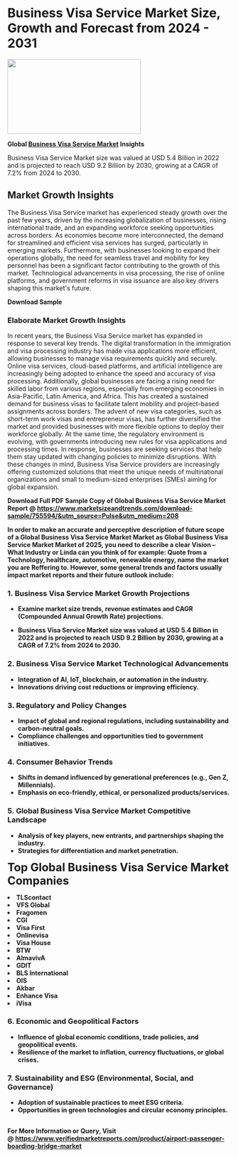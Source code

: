 <H1>Business Visa Service Market Size, Growth and Forecast from 2024 - 2031</H1><img class="aligncenter size-medium wp-image-584254" src="https://thirdeyenews.in/wp-content/uploads/2024/09/Global-Market-Research-300x168.jpeg" alt="" width="300" height="168" /><p><strong>Global&nbsp;<a href="https://www.marketsizeandtrends.com/download-sample/755594/&amp;utm_source=Pulse&amp;utm_medium=208">Business Visa Service Market</a> Insights</strong></p><p>Business Visa Service Market size was valued at USD 5.4 Billion in 2022 and is projected to reach USD 9.2 Billion by 2030, growing at a CAGR of 7.2% from 2024 to 2030.</p><p><h2>Market Growth Insights</h2> <p>The Business Visa Service market has experienced steady growth over the past few years, driven by the increasing globalization of businesses, rising international trade, and an expanding workforce seeking opportunities across borders. As economies become more interconnected, the demand for streamlined and efficient visa services has surged, particularly in emerging markets. Furthermore, with businesses looking to expand their operations globally, the need for seamless travel and mobility for key personnel has been a significant factor contributing to the growth of this market. Technological advancements in visa processing, the rise of online platforms, and government reforms in visa issuance are also key drivers shaping this market's future.</p> <p><strong>Download Sample</strong></p> <h3>Elaborate Market Growth Insights</h3> <p>In recent years, the Business Visa Service market has expanded in response to several key trends. The digital transformation in the immigration and visa processing industry has made visa applications more efficient, allowing businesses to manage visa requirements quickly and securely. Online visa services, cloud-based platforms, and artificial intelligence are increasingly being adopted to enhance the speed and accuracy of visa processing. Additionally, global businesses are facing a rising need for skilled labor from various regions, especially from emerging economies in Asia-Pacific, Latin America, and Africa. This has created a sustained demand for business visas to facilitate talent mobility and project-based assignments across borders. The advent of new visa categories, such as short-term work visas and entrepreneur visas, has further diversified the market and provided businesses with more flexible options to deploy their workforce globally. At the same time, the regulatory environment is evolving, with governments introducing new rules for visa applications and processing times. In response, businesses are seeking services that help them stay updated with changing policies to minimize disruptions. With these changes in mind, Business Visa Service providers are increasingly offering customized solutions that meet the unique needs of multinational organizations and small to medium-sized enterprises (SMEs) aiming for global expansion.</p> <p><strong></p><p><span class=""><strong>Download Full PDF Sample Copy of Global Business Visa Service Market Report</strong> @ <a href="https://www.marketsizeandtrends.com/download-sample/755594/&amp;utm_source=Pulse&amp;utm_medium=208" target="_blank">https://www.marketsizeandtrends.com/download-sample/755594/&amp;utm_source=Pulse&amp;utm_medium=208</a></span></p><p>In order to make an accurate and perceptive description of future scope of a Global&nbsp;Business Visa Service Market Market as Global&nbsp;Business Visa Service Market Market of 2025, you need to describe a clear Vision &ndash; What Industry or Linda can you think of for example: Quote from a Technology, healthcare, automotive, renewable energy, name the market you are Reffering to. However, some general trends and factors usually impact market reports and their future outlook include:</p><h3>1.&nbsp;<strong>Business Visa Service Market Growth Projections</strong></h3><ul><li>Examine market size trends, revenue estimates and CAGR (Compounded Annual Growth Rate) projections.</li><li><p>Business Visa Service Market size was valued at USD 5.4 Billion in 2022 and is projected to reach USD 9.2 Billion by 2030, growing at a CAGR of 7.2% from 2024 to 2030.</p></li></ul><h3>2.&nbsp;<strong>Business Visa Service Market Technological Advancements</strong></h3><ul><li>Integration of AI, IoT, blockchain, or automation in the industry.</li><li>Innovations driving cost reductions or improving efficiency.</li></ul><h3>3.&nbsp;<strong>Regulatory and Policy Changes</strong></h3><ul><li>Impact of global and regional regulations, including sustainability and carbon-neutral goals.</li><li>Compliance challenges and opportunities tied to government initiatives.</li></ul><h3>4.&nbsp;<strong>Consumer Behavior Trends</strong></h3><ul><li>Shifts in demand influenced by generational preferences (e.g., Gen Z, Millennials).</li><li>Emphasis on eco-friendly, ethical, or personalized products/services.</li></ul><h3>5.&nbsp;<strong>Global Business Visa Service Market Competitive Landscape</strong></h3><ul><li>Analysis of key players, new entrants, and partnerships shaping the industry.</li><li>Strategies for differentiation and market penetration.</li></ul><p data-pm-slice="1 1 []"><span style="color: inherit; font-family: inherit; font-size: 25px;">Top Global Business Visa Service Market Companies</span></p><div class="" data-test-id=""><p><li>TLScontact</li><li> VFS Global</li><li> Fragomen</li><li> CGI</li><li> Visa First</li><li> Onlinevisa</li><li> Visa House</li><li> BTW</li><li> AlmavivA</li><li> GDIT</li><li> BLS International</li><li> OIS</li><li> Akbar</li><li> Enhance Visa</li><li> iVisa</li></p></div><h3>6.&nbsp;<strong>Economic and Geopolitical Factors</strong></h3><ul><li>Influence of global economic conditions, trade policies, and geopolitical events.</li><li>Resilience of the market to inflation, currency fluctuations, or global crises.</li></ul><h3>7.&nbsp;<strong>Sustainability and ESG (Environmental, Social, and Governance)</strong></h3><ul><li>Adoption of sustainable practices to meet ESG criteria.</li><li>Opportunities in green technologies and circular economy principles.</li></ul><h2><strong style="font-size: 14px;">For More Information or Query, Visit @&nbsp;</strong><a style="background-color: #ffffff; font-size: 14px;" href="https://www.marketsizeandtrends.com/report/business-visa-service-market/" target="_blank">https://www.verifiedmarketreports.com/product/airport-passenger-boarding-bridge-market</a></h2>
